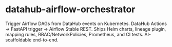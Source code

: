 # datahub-airflow-orchestrator
Trigger Airflow DAGs from DataHub events on Kubernetes. DataHub Actions → FastAPI trigger → Airflow Stable REST. Ships Helm charts, lineage plugin, mapping rules, RBAC/NetworkPolicies, Prometheus, and CI tests. AI-scaffoldable end-to-end.
